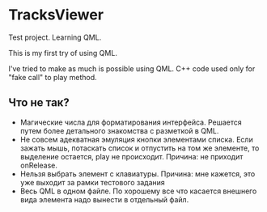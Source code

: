 # TracksViewer
Test project. Learning QML.

This is my first try of using QML.

I've tried to make as much is possible using QML. C++ code used only for "fake call" to play method.

## Что не так?

- Магические числа для форматирования интерфейса. Решается путем более детального знакомства с разметкой в QML.
- Не совсем адекватная эмуляция кнопки элементами списка. Если зажать мышь, потаскать список и отпустить на том же элементе, то выделение остается, play не происходит. Причина: не приходит onRelease.
- Нельзя выбрать элемент с клавиатуры. Причина: мне кажется, это уже выходит за рамки тестового задания
- Весь QML в одном файле. По хорошему все что касается внешнего вида элемента надо вынести в отдельный файл.

